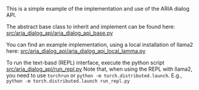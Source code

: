 This is a simple example of the implementation and use of the ARIA dialog API.

The abstract base class to inherit and implement can be found here:
[src/aria_dialog_api/aria_dialog_api_base.py](src/aria_dialog_api/aria_dialog_api_base.py)

You can find an example implementation, using a local installation of llama2 here:
[src/aria_dialog_api/aria_dialog_api_local_lamma.py](src/aria_dialog_api/aria_dialog_api_local_lamma.py)

To run the text-basd (REPL) interface, execute the python script [src/aria_dialog_api/run_repl.py](src/aria_dialog_api/run_repl.py)
Note that, when using the REPL with llama2, you need to use `torchrun` or `python -m torch.distributed.launch`.
E.g., `python -m torch.distributed.launch run_repl.py`